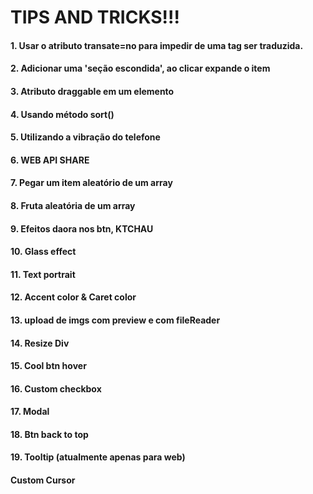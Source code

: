 # TIPS AND TRICKS!!!

#### 1. Usar o atributo transate=no para impedir de uma tag ser traduzida.

#### 2. Adicionar uma 'seção escondida', ao clicar expande o item

#### 3. Atributo draggable em um elemento

#### 4. Usando método sort()

#### 5. Utilizando a vibração do telefone

#### 6. WEB API SHARE

#### 7. Pegar um item aleatório de um array

#### 8. Fruta aleatória de um array

#### 9. Efeitos daora nos btn, KTCHAU

#### 10. Glass effect

#### 11. Text portrait

#### 12. Accent color & Caret color

#### 13. upload de imgs com preview e com fileReader

#### 14. Resize Div

#### 15. Cool btn hover

#### 16. Custom checkbox

#### 17. Modal

#### 18. Btn back to top

#### 19. Tooltip (atualmente apenas para web)

#### Custom Cursor
